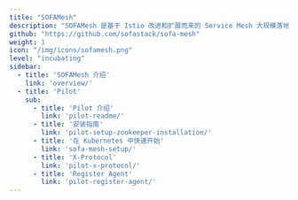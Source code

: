```yaml
---
title: "SOFAMesh"
description: "SOFAMesh 是基于 Istio 改进和扩展而来的 Service Mesh 大规模落地实践方案。"
github: "https://github.com/sofastack/sofa-mesh"
weight: 1
icon: "/img/icons/sofamesh.png"
level: "incubating"
sidebar:
  - title: 'SOFAMesh 介绍'
    link: 'overview/'
  - title: 'Pilot'
    sub:
      - title: 'Pilot 介绍'
        link: 'pilot-readme/'
      - title: '安装指南'
        link: 'pilot-setup-zookeeper-installation/'
      - title: '在 Kubernetes 中快速开始'
        link: 'sofa-mesh-setup/'        
      - title: 'X-Protocol'
        link: 'pilot-x-protocol/'
      - title: 'Register Agent'
        link: 'pilot-register-agent/'
---
```

